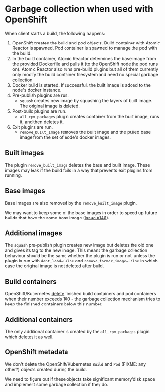 # Garbage collection when used with OpenShift

When client starts a build, the following happens:

1. OpenShift creates the build and pod objects. Build container with Atomic Reactor is
   spawned. Pod container is spawned to manage the pod with the build.
2. In the build container, Atomic Reactor determines the base image from the provided
   Dockerfile and pulls it (to the OpenShift node the pod runs on). Atomic Reactor also
   runs pre-build plugins but all of them currently only modify the build
   container filesystem and need no special garbage collection.
3. Docker build is started. If successful, the built image is added to the node's
   docker instance.
4. Pre-publish plugins are run.
   * `squash` creates new image by squashing the layers of built image. The
     original image is deleted.
5. Post-build plugins are run.
   * `all_rpm_packages` plugin creates container from the built image, runs it,
     and then deletes it.
6. Exit plugins are run.
   * `remove_built_image` removes the built image and the pulled base image
     from the set of node's docker images.

## Built images

The plugin `remove_built_image` deletes the base and built image. These images
may leak if the build fails in a way that prevents exit plugins from running.

## Base images

Base images are also removed by the `remove_built_image` plugin.

We may want to keep some of the base images in order to speed up future builds
that have the same base image ([Issue #146](https://github.com/containerbuildsystem/atomic-reactor/issues/146)).

## Additional images

The `squash` pre-publish plugin creates new image but deletes the old one and
gives its tag to the new image. This means the garbage collection behaviour
should be the same whether the plugin is run or not, unless the plugin is run
with `dont_load=False` and `remove_former_image=False` in which case the
original image is not deleted after build.

## Build containers

OpenShift/Kubernetes [delete](https://github.com/openshift/origin/issues/1859)
finished build containers and pod containers when their number exceeds 100 -
the garbage collection mechanism tries to keep the finished containers below
this number.

## Additional containers

The only additional container is created by the `all_rpm_packages` plugin which
deletes it as well.

## OpenShift metadata

We don't delete the OpenShift/Kubernetes `Build` and `Pod` (FIXME: any other?)
objects created during the build.

We need to figure out if these objects take significant memory/disk space and
implement some garbage collection if they do.
